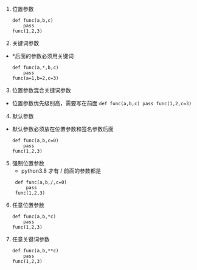 1. 位置参数
    ```
    def func(a,b,c)
        pass
    func(1,2,3)    
    ```
2. 关键词参数
  - *后面的参数必须用关键词
    ```
    def func(a,*,b,c)
        pass
    func(a=1,b=2,c=3)    
    ```
3. 位置参数混合关键词参数
  -  位置参数优先级别高，需要写在前面
    ```
    def func(a,b,c)
        pass
    func(1,2,c=3)    
    ```
4. 默认参数
  - 默认参数必须放在位置参数和签名参数后面
    ```
    def func(a,b,c=0)  
        pass
    func(1,2,3)    
    ```
5. 强制位置参数 
    - python3.8 才有 / 前面的参数都是
   ```
    def func(a,b,/,c=0)  
        pass
    func(1,2,3)    
    ```  
6. 任意位置参数
    ```
    def func(a,b,*c)
        pass
    func(1,2,3)    
    ```
7. 任意关键词参数
    ```
    def func(a,b,**c)
        pass
    func(1,2,3)    
    ```